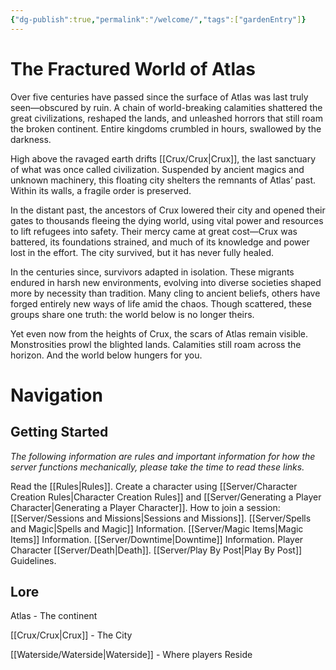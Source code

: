 ```yaml
---
{"dg-publish":true,"permalink":"/welcome/","tags":["gardenEntry"]}
---
```


# **The Fractured World of Atlas**

Over five centuries have passed since the surface of Atlas was last truly seen—obscured by ruin. A chain of world-breaking calamities shattered the great civilizations, reshaped the lands, and unleashed horrors that still roam the broken continent. Entire kingdoms crumbled in hours, swallowed by the darkness.

High above the ravaged earth drifts [[Crux/Crux\|Crux]], the last sanctuary of what was once called civilization. Suspended by ancient magics and unknown machinery, this floating city shelters the remnants of Atlas’ past. Within its walls, a fragile order is preserved.

In the distant past, the ancestors of Crux lowered their city and opened their gates to thousands fleeing the dying world, using vital power and resources to lift refugees into safety. Their mercy came at great cost—Crux was battered, its foundations strained, and much of its knowledge and power lost in the effort. The city survived, but it has never fully healed.

In the centuries since, survivors adapted in isolation. These migrants endured in harsh new environments, evolving into diverse societies shaped more by necessity than tradition. Many cling to ancient beliefs, others have forged entirely new ways of life amid the chaos. Though scattered, these groups share one truth: the world below is no longer theirs.

Yet even now from the heights of Crux, the scars of Atlas remain visible. Monstrosities prowl the blighted lands. Calamities still roam across the horizon. And the world below hungers for you.

# Navigation
## Getting Started
*The following information are rules and important information for how the server functions mechanically, please take the time to read these links.*

Read the [[Rules\|Rules]].
Create a character using [[Server/Character Creation Rules\|Character Creation Rules]] and [[Server/Generating a Player Character\|Generating a Player Character]].
How to join a session: [[Server/Sessions and Missions\|Sessions and Missions]].
[[Server/Spells and Magic\|Spells and Magic]] Information.
[[Server/Magic Items\|Magic Items]] Information.
[[Server/Downtime\|Downtime]] Information.
Player Character [[Server/Death\|Death]].
[[Server/Play By Post\|Play By Post]] Guidelines.
## Lore

Atlas - The continent

[[Crux/Crux\|Crux]] - The City

[[Waterside/Waterside\|Waterside]] - Where players Reside